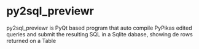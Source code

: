 # py2sql_previewr

py2sql_previewr is PyQt based program that auto compile PyPikas edited queries and submit the resulting SQL in a Sqlite dabase, 
showing de rows returned on a Table
